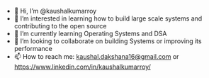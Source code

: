 - 👋 Hi, I’m @kaushalkumarroy
- 👀 I’m interested in learning how to build large scale systems and contributing to the open source
- 🌱 I’m currently learning Operating Systems and DSA
- 💞️ I’m looking to collaborate on building Systems or improving its performance
- 📫 How to reach me: kaushal.dakshana16@gmail.com or https://www.linkedin.com/in/kaushalkumarroy/

<!---
kaushalkumarroy/kaushalkumarroy is a ✨ special ✨ repository because its `README.md` (this file) appears on your GitHub profile.
You can click the Preview link to take a look at your changes.
--->

